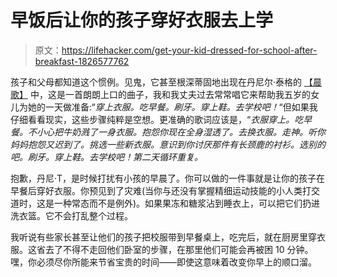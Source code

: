 # 早饭后让你的孩子穿好衣服去上学

> 原文：<https://lifehacker.com/get-your-kid-dressed-for-school-after-breakfast-1826577762>

孩子和父母都知道这个惯例。见鬼，它甚至根深蒂固地出现在丹尼尔·泰格的 [【晨歌】](https://www.amazon.com/Clothes-Breakfast-Brush-Teeth-School/dp/B00ANGR98C?asc_campaign=InlineText&asc_refurl=https://lifehacker.com/get-your-kid-dressed-for-school-after-breakfast-1826577762&asc_source=&tag=kinjalifehackerlink-20) 中，这是一首朗朗上口的曲子，我和我丈夫过去常常唱它来帮助我五岁的女儿为她的一天做准备:“*穿上衣服。吃早餐。刷牙。穿上鞋。去学校吧！*“但如果我仔细看看现实，这些步骤纯粹是空想。更准确的歌词应该是，“*衣服穿上。吃早餐。不小心把牛奶溅了一身衣服。抱怨你现在全身湿透了。去换衣服。走神。听你妈妈抱怨又迟到了。挑选一些新衣服。意识到你讨厌那件有长颈鹿的衬衫。选别的吧。刷牙。穿上鞋。去学校吧！第二天循环重复。*



抱歉，丹尼·T，是时候打扰有小孩的早晨了。你可以做的一件事就是让你的孩子在早餐后穿好衣服。你预见到了灾难(当你与还没有掌握精细运动技能的小人类打交道时，这是一种常态而不是例外)。如果果冻和糖浆沾到睡衣上，可以把它们扔进洗衣篮。它不会打乱整个过程。

我听说有些家长甚至让他们的孩子把校服带到早餐桌上，吃完后，就在厨房里穿衣服。这省去了不得不走回他们卧室的步骤，在那里他们可能会再被困 10 分钟。嘿，你必须尽你所能来节省宝贵的时间——即使这意味着改变你早上的顺口溜。